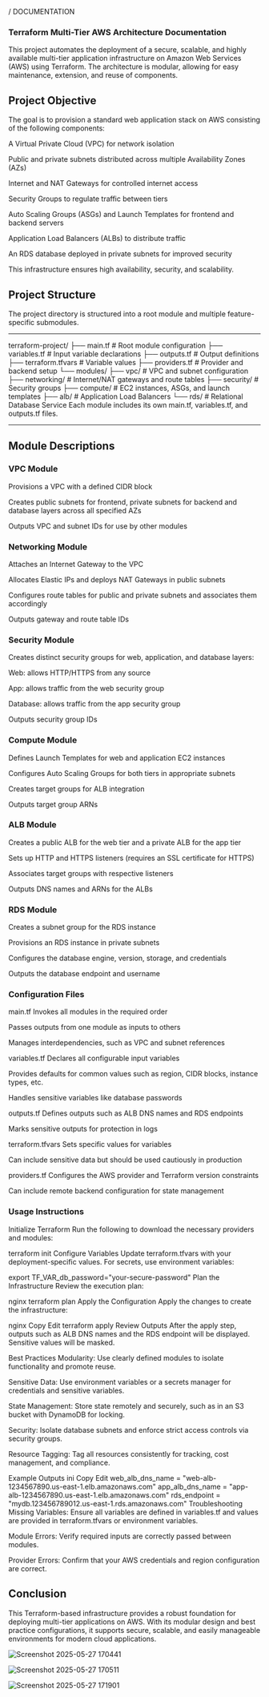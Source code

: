 / DOCUMENTATION

### Terraform Multi-Tier AWS Architecture Documentation
This project automates the deployment of a secure, scalable, and highly available multi-tier application infrastructure on Amazon Web Services (AWS) using Terraform. The architecture is modular, allowing for easy maintenance, extension, and reuse of components.

## Project Objective
The goal is to provision a standard web application stack on AWS consisting of the following components:

A Virtual Private Cloud (VPC) for network isolation

Public and private subnets distributed across multiple Availability Zones (AZs)

Internet and NAT Gateways for controlled internet access

Security Groups to regulate traffic between tiers

Auto Scaling Groups (ASGs) and Launch Templates for frontend and backend servers

Application Load Balancers (ALBs) to distribute traffic

An RDS database deployed in private subnets for improved security

This infrastructure ensures high availability, security, and scalability.

## Project Structure
The project directory is structured into a root module and multiple feature-specific submodules.
***
terraform-project/
├── main.tf              # Root module configuration
├── variables.tf         # Input variable declarations
├── outputs.tf           # Output definitions
├── terraform.tfvars     # Variable values
├── providers.tf         # Provider and backend setup
└── modules/
    ├── vpc/             # VPC and subnet configuration
    ├── networking/      # Internet/NAT gateways and route tables
    ├── security/        # Security groups
    ├── compute/         # EC2 instances, ASGs, and launch templates
    ├── alb/             # Application Load Balancers
    └── rds/             # Relational Database Service
Each module includes its own main.tf, variables.tf, and outputs.tf files.
***

## Module Descriptions
### VPC Module
Provisions a VPC with a defined CIDR block

Creates public subnets for frontend, private subnets for backend and database layers across all specified AZs

Outputs VPC and subnet IDs for use by other modules

### Networking Module
Attaches an Internet Gateway to the VPC

Allocates Elastic IPs and deploys NAT Gateways in public subnets

Configures route tables for public and private subnets and associates them accordingly

Outputs gateway and route table IDs

### Security Module
Creates distinct security groups for web, application, and database layers:

Web: allows HTTP/HTTPS from any source

App: allows traffic from the web security group

Database: allows traffic from the app security group

Outputs security group IDs

### Compute Module
Defines Launch Templates for web and application EC2 instances

Configures Auto Scaling Groups for both tiers in appropriate subnets

Creates target groups for ALB integration

Outputs target group ARNs

### ALB Module
Creates a public ALB for the web tier and a private ALB for the app tier

Sets up HTTP and HTTPS listeners (requires an SSL certificate for HTTPS)

Associates target groups with respective listeners

Outputs DNS names and ARNs for the ALBs

### RDS Module
Creates a subnet group for the RDS instance

Provisions an RDS instance in private subnets

Configures the database engine, version, storage, and credentials

Outputs the database endpoint and username

### Configuration Files
main.tf
Invokes all modules in the required order

Passes outputs from one module as inputs to others

Manages interdependencies, such as VPC and subnet references

variables.tf
Declares all configurable input variables

Provides defaults for common values such as region, CIDR blocks, instance types, etc.

Handles sensitive variables like database passwords

outputs.tf
Defines outputs such as ALB DNS names and RDS endpoints

Marks sensitive outputs for protection in logs

terraform.tfvars
Sets specific values for variables

Can include sensitive data but should be used cautiously in production

providers.tf
Configures the AWS provider and Terraform version constraints

Can include remote backend configuration for state management

### Usage Instructions
Initialize Terraform
Run the following to download the necessary providers and modules:

terraform init
Configure Variables
Update terraform.tfvars with your deployment-specific values.
For secrets, use environment variables:


export TF_VAR_db_password="your-secure-password"
Plan the Infrastructure
Review the execution plan:

nginx
terraform plan
Apply the Configuration
Apply the changes to create the infrastructure:

nginx
Copy
Edit
terraform apply
Review Outputs
After the apply step, outputs such as ALB DNS names and the RDS endpoint will be displayed. Sensitive values will be masked.

Best Practices
Modularity: Use clearly defined modules to isolate functionality and promote reuse.

Sensitive Data: Use environment variables or a secrets manager for credentials and sensitive variables.

State Management: Store state remotely and securely, such as in an S3 bucket with DynamoDB for locking.

Security: Isolate database subnets and enforce strict access controls via security groups.

Resource Tagging: Tag all resources consistently for tracking, cost management, and compliance.

Example Outputs
ini
Copy
Edit
web_alb_dns_name = "web-alb-1234567890.us-east-1.elb.amazonaws.com"
app_alb_dns_name = "app-alb-1234567890.us-east-1.elb.amazonaws.com"
rds_endpoint     = "mydb.123456789012.us-east-1.rds.amazonaws.com"
Troubleshooting
Missing Variables: Ensure all variables are defined in variables.tf and values are provided in terraform.tfvars or environment variables.

Module Errors: Verify required inputs are correctly passed between modules.

Provider Errors: Confirm that your AWS credentials and region configuration are correct.

## Conclusion
This Terraform-based infrastructure provides a robust foundation for deploying multi-tier applications on AWS. With its modular design and best practice configurations, it supports secure, scalable, and easily manageable environments for modern cloud applications.


![Screenshot 2025-05-27 170441](https://github.com/user-attachments/assets/321d98ef-b51d-450a-9d30-22daab22624e)


![Screenshot 2025-05-27 170511](https://github.com/user-attachments/assets/99fa2a01-5396-458b-bfb8-803437570645)


![Screenshot 2025-05-27 171901](https://github.com/user-attachments/assets/c693a7e9-d685-4494-b3ea-99c9ff6ef5db)
